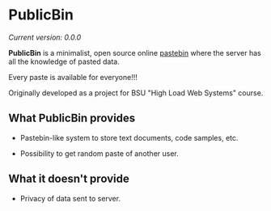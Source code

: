 # PublicBin

*Current version: 0.0.0*

**PublicBin** is a minimalist, open source online [pastebin](https://en.wikipedia.org/wiki/Pastebin)
where the server has all the knowledge of pasted data.

Every paste is available for everyone!!!

Originally developed as a project for BSU "High Load Web Systems" course.


## What PublicBin provides


+ Pastebin-like system to store text documents, code samples, etc.

+ Possibility to get random paste of another user.


## What it doesn't provide

- Privacy of data sent to server.
